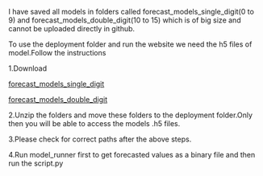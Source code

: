 I have saved all models in  folders called forecast_models_single_digit(0 to 9) and forecast_models_double_digit(10 to 15) which is of big size and cannot be uploaded directly in github.

To use the deployment folder and run the website we need the h5 files of model.Follow the instructions

1.Download 

[forecast_models_single_digit](https://drive.google.com/drive/folders/1f6eRjAzXdX4shzsG8-hd_BKD9L_or-Rb?usp=drive_link)

[forecast_models_double_digit](https://drive.google.com/drive/folders/1pGErfyYw8cBDG7xzaFeiLrBeWXyNnHFM?usp=drive_link)

2.Unzip the folders and move these folders to the deployment folder.Only then you will be able to access the models .h5 files.

3.Please check for correct paths after the above steps.

4.Run model_runner first to get forecasted values as a binary file and then run the script.py
